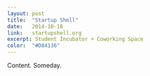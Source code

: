 ```yaml
---
layout: post
title:  "Startup Shell"
date:   2014-10-18
link:	startupshell.org
excerpt: Student Incubator + Coworking Space
color:	"#D84136"
---
```

Content. Someday.